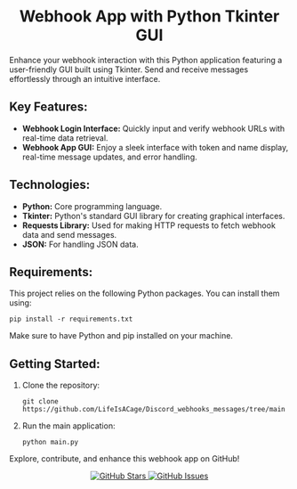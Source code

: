 <h1 align="center">Webhook App with Python Tkinter GUI</h1>

<p>Enhance your webhook interaction with this Python application featuring a user-friendly GUI built using Tkinter. Send and receive messages effortlessly through an intuitive interface.</p>

<h2>Key Features:</h2>

<ul>
  <li><strong>Webhook Login Interface:</strong> Quickly input and verify webhook URLs with real-time data retrieval.</li>
  <li><strong>Webhook App GUI:</strong> Enjoy a sleek interface with token and name display, real-time message updates, and error handling.</li>
</ul>

<h2>Technologies:</h2>

<ul>
  <li><strong>Python:</strong> Core programming language.</li>
  <li><strong>Tkinter:</strong> Python's standard GUI library for creating graphical interfaces.</li>
  <li><strong>Requests Library:</strong> Used for making HTTP requests to fetch webhook data and send messages.</li>
  <li><strong>JSON:</strong> For handling JSON data.</li>
</ul>

<h2>Requirements:</h2>

<p>This project relies on the following Python packages. You can install them using:</p>

<pre><code>pip install -r requirements.txt</code></pre>

<p>Make sure to have Python and pip installed on your machine.</p>

<h2>Getting Started:</h2>

<ol>
  <li>Clone the repository:</li>
  <pre><code>git clone https://github.com/LifeIsACage/Discord_webhooks_messages/tree/main</code></pre>

  <li>Run the main application:</li>
  <pre><code>python main.py</code></pre>
</ol>

<p>Explore, contribute, and enhance this webhook app on GitHub!</p>

<p align="center">
  <a href="https://github.com/LifeIsACage/Discord_webhooks_messages/stargazers">
    <img src="https://img.shields.io/github/stars/LifeIsACage/Discord_webhooks_messages.svg" alt="GitHub Stars">
  </a>
  <a href="https://github.com/LifeIsACage/Discord_webhooks_messages/issues">
    <img src="https://img.shields.io/github/issues/LifeIsACage/Discord_webhooks_messages.svg" alt="GitHub Issues">
  </a>
</p>
